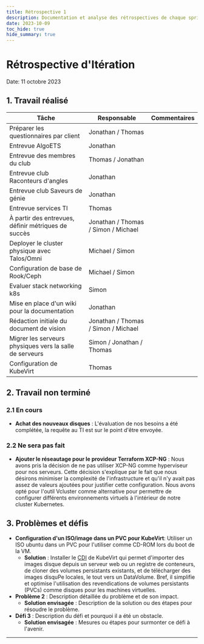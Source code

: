 ```yaml
---
title: Rétrospective 1
description: Documentation et analyse des rétrospectives de chaque sprint.
date: 2023-10-09
toc_hide: true
hide_summary: true
---
```

# Rétrospective d'Itération

Date: 11 octobre 2023

## 1. Travail réalisé

| Tâche                                                   | Responsable                         | Commentaires |
| ------------------------------------------------------- | ----------------------------------- | ------------ |
| Préparer les questionnaires par client                  | Jonathan / Thomas                   |              |
| Entrevue AlgoETS                                        | Jonathan                            |              |
| Entrevue des membres du club                            | Thomas / Jonathan                   |              |
| Entrevue club Raconteurs d'angles                       | Jonathan                            |              |
| Entrevue club Saveurs de génie                          | Jonathan                            |              |
| Entrevue services TI                                    | Thomas                              |              |
| À partir des entrevues, définir métriques de succès     | Jonathan / Thomas / Simon / Michael |              |
| Deployer le cluster physique avec Talos/Omni            | Michael / Simon                     |              |
| Configuration de base de Rook/Ceph                      | Michael / Simon                     |              |
| Evaluer stack networking k8s                            | Simon                               |              |
| Mise en place d'un wiki pour la documentation           | Jonathan                            |              |
| Rédaction initiale du document de vision                | Jonathan / Thomas / Simon / Michael |              |
| Migrer les serveurs physiques vers la salle de serveurs | Simon / Jonathan / Thomas           |              |
| Configuration de KubeVirt                               | Thomas                              |              |

## 2. Travail non terminé

### 2.1 En cours
- **Achat des nouveaux disques** : L'évaluation de nos besoins a été complétée, la requête au TI est sur le point d'être envoyée.

### 2.2 Ne sera pas fait
- **Ajouter le réseautage pour le provideur Terraform XCP-NG** : Nous avons pris la décision de ne pas utiliser XCP-NG comme hyperviseur pour nos serveurs. Cette décision s'explique par le fait que nous désirons minimiser la complexité de l'infrastructure et qu'il n'y avait pas assez de valeurs ajoutées pour justifier cette configuration. Nous avons opté pour l'outil Vcluster comme alternative pour permettre de configurer différents environnements virtuels à l'intérieur de notre cluster Kubernetes.

## 3. Problèmes et défis
- **Configuration d'un ISO/image dans un PVC pour KubeVirt**: Utiliser un ISO ubuntu dans un PVC pour l'utiliser comme CD-ROM lors du boot de la VM.
    - **Solution** : Installer le [CDI](https://kubevirt.io/user-guide/operations/containerized_data_importer/) de KubeVirt qui permet d'importer des images disque depuis un serveur web ou un registre de conteneurs, de cloner des volumes persistants existants, et de télécharger des images disquPe locales, le tout vers un DataVolume. Bref, il simplifie et optimise l'utilisation des revendications de volumes persistants (PVCs) comme disques pour les machines virtuelles.
- **Problème 2** : Description détaillée du problème et de son impact.
    - **Solution envisagée** : Description de la solution ou des étapes pour résoudre le problème.
- **Défi 3** : Description du défi et pourquoi il a été un obstacle.
    - **Solution envisagée** : Mesures ou étapes pour surmonter ce défi à l'avenir.

---

